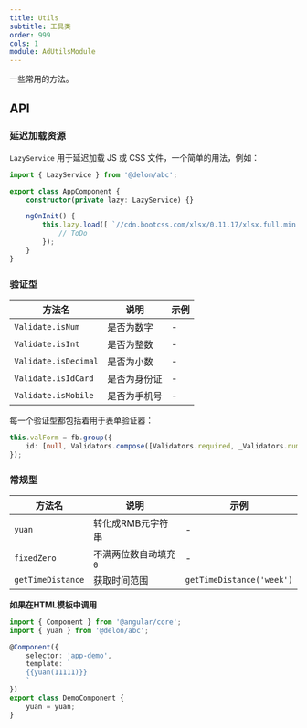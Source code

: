 ```yaml
---
title: Utils
subtitle: 工具类
order: 999
cols: 1
module: AdUtilsModule
---
```


一些常用的方法。

## API

### 延迟加载资源

`LazyService` 用于延迟加载 JS 或 CSS 文件，一个简单的用法，例如：

```ts
import { LazyService } from '@delon/abc';

export class AppComponent {
    constructor(private lazy: LazyService) {}

    ngOnInit() {
        this.lazy.load([ `//cdn.bootcss.com/xlsx/0.11.17/xlsx.full.min.js` ]).then(() => {
            // ToDo
        });
    }
}
```

### 验证型

方法名 | 说明 | 示例
----|------|-----
`Validate.isNum` | 是否为数字 | -
`Validate.isInt` | 是否为整数 | -
`Validate.isDecimal` | 是否为小数 | -
`Validate.isIdCard` | 是否为身份证 | -
`Validate.isMobile` | 是否为手机号 | -

每一个验证型都包括着用于表单验证器：

```ts
this.valForm = fb.group({
    id: [null, Validators.compose([Validators.required, _Validators.num])]
});
```

### 常规型

方法名 | 说明 | 示例
----|------|-----
`yuan` | 转化成RMB元字符串 | -
`fixedZero` | 不满两位数自动填充 `0` | -
`getTimeDistance` | 获取时间范围 | `getTimeDistance('week')`

**如果在HTML模板中调用**

```ts
import { Component } from '@angular/core';
import { yuan } from '@delon/abc';

@Component({
    selector: 'app-demo',
    template: `
    {{yuan(11111)}}
    `
})
export class DemoComponent {
    yuan = yuan;
}
```
